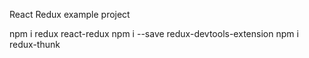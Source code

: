 React Redux example project

npm i redux react-redux
npm i --save redux-devtools-extension
npm i redux-thunk